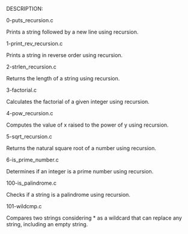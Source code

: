 DESCRIPTION:

0-puts_recursion.c

Prints a string followed by a new line using recursion.

1-print_rev_recursion.c

Prints a string in reverse order using recursion.

2-strlen_recursion.c

Returns the length of a string using recursion.

3-factorial.c

Calculates the factorial of a given integer using recursion.

4-pow_recursion.c

Computes the value of x raised to the power of y using recursion.

5-sqrt_recursion.c

Returns the natural square root of a number using recursion.

6-is_prime_number.c

Determines if an integer is a prime number using recursion.


100-is_palindrome.c

Checks if a string is a palindrome using recursion.

101-wildcmp.c

Compares two strings considering * as a wildcard that can replace any string, including an empty string.